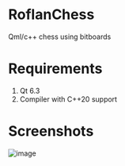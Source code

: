 # RoflanChess
Qml/c++ chess using bitboards

# Requirements
1) Qt 6.3
2) Compiler with C++20 support

# Screenshots

![image](https://user-images.githubusercontent.com/99747418/203440979-aee14321-6a7e-4723-bae2-b64b047eabcf.png)

